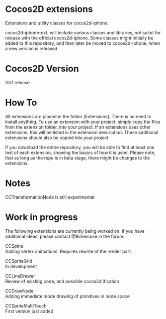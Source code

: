 Cocos2D extensions
==================

Extensions and utility classes for cocos2d-iphone.

cocos2d-iphone-ext, will include various classes and libraries, not suitet for release with the official cocos2d-iphone. Some classes might initially be added to this repository, and then later be moved to cocos2d-iphone, when a new version is released.

Cocos2D Version
===============
V3.1 release. 

How To
======
All extensions are placed in the folder [Extensions]. There is no need to install anything. To use an extension with your project, simply copy the files from the extension folder, into your project.
If an extensions uses other extensions, this will be listed in the extension description. These additional extensions should also be copied into your project. 

If you download the entire repository, you will be able to find at least one test of each extension, showing the basics of how it is used. Please note, that as long as the repo is in beta stage, there might be changes to the extensions.

Notes
=====
CCTransformationNode is still experimental

Work in progress
================
The following extensions are currently being worked on. If you have additional ideas, please contact @Birkemose in the forum.

CCSpine  
Adding vertex animations. Requires rewrite of the render part.  

CCSpriteGrid  
In development  

CCLineDrawer  
Review of existing code, and possible cocos2d'ification  
 
CCDrawNode  
Adding immediate mode drawing of primitives in node space  

CCSpriteMultiTouch  
First version just added  


